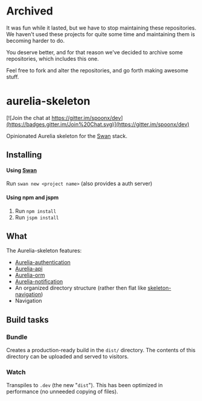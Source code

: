 # Archived

It was fun while it lasted, but we have to stop maintaining these repositories. We haven't used these projects for quite some time and maintaining them is becoming harder to do.

You deserve better, and for that reason we've decided to archive some repositories, which includes this one.

Feel free to fork and alter the repositories, and go forth making awesome stuff.

# aurelia-skeleton
[![Join the chat at https://gitter.im/spoonx/dev](https://badges.gitter.im/Join%20Chat.svg)](https://gitter.im/spoonx/dev)

Opinionated Aurelia skeleton for the [Swan](https://github.com/SpoonX/swan-cli) stack.

## Installing

#### Using [Swan](https://github.com/SpoonX/swan-cli)
Run `swan new <project name>` (also provides a auth server)

#### Using npm and jspm
1. Run `npm install`
2. Run `jspm install`

## What
The Aurelia-skeleton features:

- [Aurelia-authentication](https://github.com/SpoonX/aurelia-authentication)
- [Aurelia-api](https://github.com/SpoonX/aurelia-api)
- [Aurelia-orm](https://github.com/SpoonX/aurelia-orm)
- [Aurelia-notification](https://github.com/SpoonX/aurelia-notification)
- An organized directory structure (rather then flat like [skeleton-navigation](https://github.com/aurelia/skeleton-navigation/tree/master/skeleton-es2016/src))
- Navigation

## Build tasks

### Bundle
Creates a production-ready build in the `dist/` directory.
The contents of this directory can be uploaded and served to visitors.

### Watch
Transpiles to `.dev` (the new "`dist`"). This has been optimized in performance (no unneeded copying of files).
